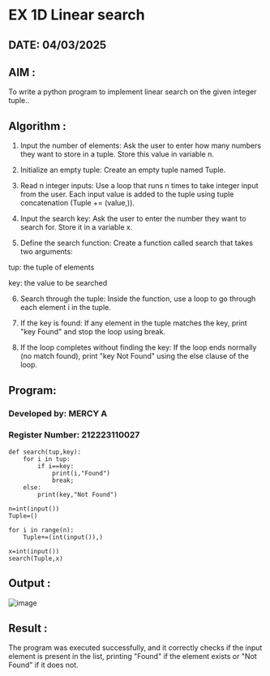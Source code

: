 # EX 1D Linear search

## DATE: 04/03/2025

## AIM :

To write a python program to implement linear search on the given integer tuple..



## Algorithm :

1. Input the number of elements:
Ask the user to enter how many numbers they want to store in a tuple. Store this value in variable n.

2. Initialize an empty tuple:
Create an empty tuple named Tuple.

3. Read n integer inputs:
Use a loop that runs n times to take integer input from the user.
Each input value is added to the tuple using tuple concatenation (Tuple += (value,)).

4. Input the search key:
Ask the user to enter the number they want to search for. Store it in a variable x.

5. Define the search function:
Create a function called search that takes two arguments:

tup: the tuple of elements

key: the value to be searched

6. Search through the tuple:
Inside the function, use a loop to go through each element i in the tuple.

7. If the key is found:
If any element in the tuple matches the key, print "key Found" and stop the loop using break.

8. If the loop completes without finding the key:
If the loop ends normally (no match found), print "key Not Found" using the else clause of the loop.   

## Program:


### Developed by: MERCY A
### Register Number: 212223110027

```
def search(tup,key):
    for i in tup:
        if i==key:
            print(i,"Found")
            break;
    else:
        print(key,"Not Found")
        
n=int(input()) 
Tuple=()

for i in range(n):
    Tuple+=(int(input()),)
    
x=int(input())    
search(Tuple,x)
```

## Output :

![image](https://github.com/user-attachments/assets/b81bac1d-e347-46a6-8fe8-ffb3e0491d2f)



## Result :

The program was executed successfully, and it correctly checks if the input element is present in the list, printing "Found" if the element exists or "Not Found" if it does not.
